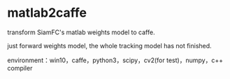 # matlab2caffe
transform SiamFC's matlab weights model to caffe.

just forward weights model, the whole tracking model has not finished. 

environment：win10，caffe，python3，scipy，cv2(for test)，numpy，c++ compiler
